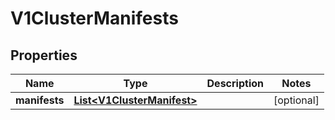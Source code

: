 # V1ClusterManifests

## Properties
Name | Type | Description | Notes
------------ | ------------- | ------------- | -------------
**manifests** | [**List&lt;V1ClusterManifest&gt;**](V1ClusterManifest.md) |  |  [optional]
